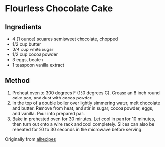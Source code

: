 ---
---

# Flourless Chocolate Cake

## Ingredients
* 4 (1 ounce) squares semisweet chocolate, chopped
* 1/2 cup butter
* 3/4 cup white sugar
* 1/2 cup cocoa powder
* 3 eggs, beaten
* 1 teaspoon vanilla extract

## Method
1. Preheat oven to 300 degrees F (150 degrees C). Grease an 8 inch round cake pan, and dust with cocoa powder.
2. In the top of a double boiler over lightly simmering water, melt chocolate and butter. Remove from heat, and stir in sugar, cocoa powder, eggs, and vanilla. Pour into prepared pan.
3. Bake in preheated oven for 30 minutes. Let cool in pan for 10 minutes, then turn out onto a wire rack and cool completely. Slices can also be reheated for 20 to 30 seconds in the microwave before serving.

Originally from [allrecipes](http://allrecipes.com/recipe/52718/flourless-chocolate-cake-ii/)
